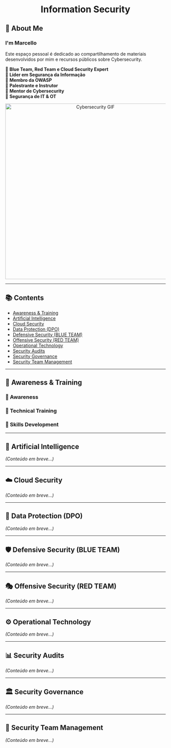 <div align="center">

# Information Security

</div>

## 👋 About Me

### I'm Marcello

Este espaço pessoal é dedicado ao compartilhamento de materiais desenvolvidos por mim e recursos públicos sobre Cybersecurity.

🔹 **Blue Team, Red Team e Cloud Security Expert**  
🔹 **Líder em Segurança da Informação**  
🔹 **Membro da OWASP**  
🔹 **Palestrante e Instrutor**  
🔹 **Mentor de Cybersecurity**  
🔹 **Segurança de IT & OT**  

<p align="center">
  <img src="https://media1.giphy.com/media/v1.Y2lkPTc5MGI3NjExeXYwdnNzcXJhdW1iNm1sOXFxd2xoMTNlYWY1d2tzeGRqeXpmZGZoNCZlcD12MV9pbnRlcm5hbF9naWZfYnlfaWQmY3Q9Zw/ELham0Mveox9e/giphy.gif" width="550" alt="Cybersecurity GIF">
</p>

---

## 📚 Contents

- [Awareness & Training](#awareness--training)
- [Artificial Intelligence](#artificial-intelligence)
- [Cloud Security](#cloud-security)
- [Data Protection (DPO)](#data-protection-dpo)
- [Defensive Security (BLUE TEAM)](#defensive-security-blue-team)
- [Offensive Security (RED TEAM)](#offensive-security-red-team)
- [Operational Technology](#operational-technology)
- [Security Audits](#security-audits)
- [Security Governance](#security-governance)
- [Security Team Management](#security-team-management)

---

## 🔹 Awareness & Training

### 🔹 Awareness

### 🔹 Technical Training

### 🔹 Skills Development

---

## 🤖 Artificial Intelligence

*(Conteúdo em breve...)*

---

## ☁️ Cloud Security

*(Conteúdo em breve...)*

---

## 🔐 Data Protection (DPO)

*(Conteúdo em breve...)*

---

## 🛡️ Defensive Security (BLUE TEAM)

*(Conteúdo em breve...)*

---

## 🎭 Offensive Security (RED TEAM)

*(Conteúdo em breve...)*

---

## ⚙️ Operational Technology

*(Conteúdo em breve...)*

---

## 📊 Security Audits

*(Conteúdo em breve...)*

---

## 🏛️ Security Governance

*(Conteúdo em breve...)*

---

## 👥 Security Team Management

*(Conteúdo em breve...)*
